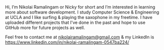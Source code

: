 Hi, I’m Nikolai Ramalingam or Nicky for short  and I’m interested in learning more about software development.
I study Computer Science & Engineering at UCLA and I like surfing & playing the saxophone in my freetime. I 
have uploaded different projects that I've done in the past and hope to use GitHub more for future projects as well.

Feel free to contact me at nikolairamalingam@gmail.com 
& my LinkedIn is https://www.linkedin.com/in/nikolai-ramalingam-0547ba224/



